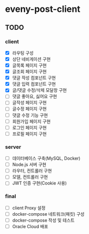 # eveny-post-client

## TODO

### client

- [x] 라우팅 구성
- [x] 상단 네비게이션 구현
- [x] 글목록 페이지 구현
- [x] 글조회 페이지 구현
- [x] 댓글 작성 컴포넌트 구현
- [x] 댓글 입력 컴포넌트 구현
- [x] 글/댓글 수정/삭제 모달창 구현 
- [ ] 댓글 좋아요, 싫어요 구현
- [ ] 글작성 페이지 구현
- [ ] 글수정 페이지 구현
- [ ] 댓글 수정 기능 구현
- [ ] 회원가입 페이지 구현
- [ ] 로그인 페이지 구현
- [ ] 프로필 페이지 구현

### server

- [ ] 데이터베이스 구축(MySQL, Docker)
- [ ] Node.js 서버 구현
- [ ] 라우터, 컨트롤러 구현
- [ ] 모델, 컨트롤러 구현
- [ ] JWT 인증 구현(Cookie 사용)

### final

- [ ] client Proxy 설정
- [ ] docker-compose 네트워크(패킷) 구성
- [ ] docker-compose 작성 및 테스트
- [ ] Oracle Cloud 배포